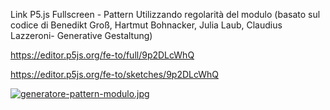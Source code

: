 Link P5.js Fullscreen - Pattern Utilizzando regolarità del modulo (basato sul codice di Benedikt Groß, Hartmut Bohnacker, Julia Laub, Claudius Lazzeroni- Generative Gestaltung)

https://editor.p5js.org/fe-to/full/9p2DLcWhQ

https://editor.p5js.org/fe-to/sketches/9p2DLcWhQ

[![generatore-pattern-modulo.jpg](https://i.postimg.cc/rF5fn8qZ/generatore-pattern-modulo.jpg)](https://postimg.cc/N5f8Lv9R)
